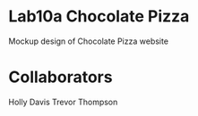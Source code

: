 # Lab10a Chocolate Pizza

Mockup design of Chocolate Pizza website

# Collaborators

Holly Davis
Trevor Thompson
